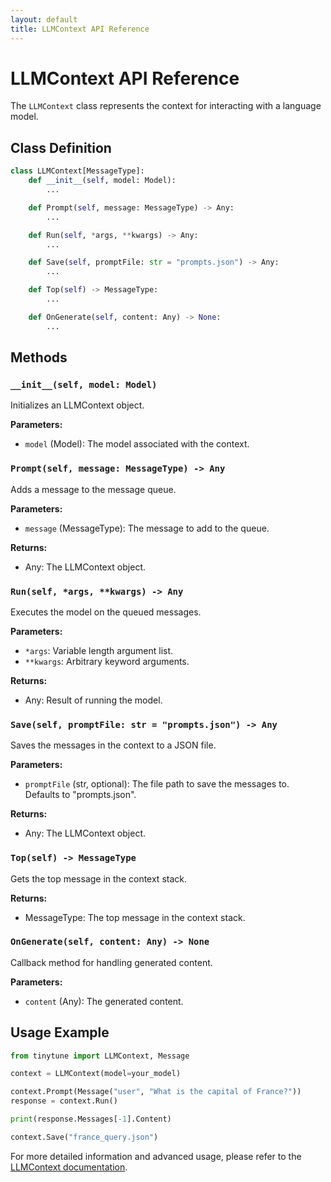 ```yaml
---
layout: default
title: LLMContext API Reference
---
```


# LLMContext API Reference

The `LLMContext` class represents the context for interacting with a language model.

## Class Definition

```python
class LLMContext[MessageType]:
    def __init__(self, model: Model):
        ...

    def Prompt(self, message: MessageType) -> Any:
        ...

    def Run(self, *args, **kwargs) -> Any:
        ...

    def Save(self, promptFile: str = "prompts.json") -> Any:
        ...

    def Top(self) -> MessageType:
        ...

    def OnGenerate(self, content: Any) -> None:
        ...
```

## Methods

### `__init__(self, model: Model)`

Initializes an LLMContext object.

**Parameters:**

- `model` (Model): The model associated with the context.

### `Prompt(self, message: MessageType) -> Any`

Adds a message to the message queue.

**Parameters:**

- `message` (MessageType): The message to add to the queue.

**Returns:**

- Any: The LLMContext object.

### `Run(self, *args, **kwargs) -> Any`

Executes the model on the queued messages.

**Parameters:**

- `*args`: Variable length argument list.
- `**kwargs`: Arbitrary keyword arguments.

**Returns:**

- Any: Result of running the model.

### `Save(self, promptFile: str = "prompts.json") -> Any`

Saves the messages in the context to a JSON file.

**Parameters:**

- `promptFile` (str, optional): The file path to save the messages to. Defaults to "prompts.json".

**Returns:**

- Any: The LLMContext object.

### `Top(self) -> MessageType`

Gets the top message in the context stack.

**Returns:**

- MessageType: The top message in the context stack.

### `OnGenerate(self, content: Any) -> None`

Callback method for handling generated content.

**Parameters:**

- `content` (Any): The generated content.

## Usage Example

```python
from tinytune import LLMContext, Message

context = LLMContext(model=your_model)

context.Prompt(Message("user", "What is the capital of France?"))
response = context.Run()

print(response.Messages[-1].Content)

context.Save("france_query.json")
```

For more detailed information and advanced usage, please refer to the [LLMContext documentation](../core-concepts/llm-context.md).
